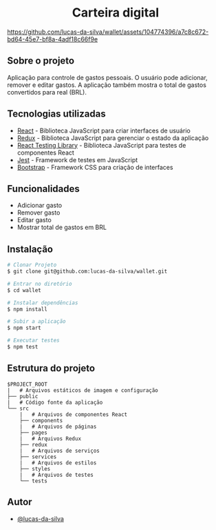 <h1 align="center">Carteira digital</h1>

https://github.com/lucas-da-silva/wallet/assets/104774396/a7c8c672-bd64-45e7-bf8a-4adf18c66f9e

## Sobre o projeto

Aplicação para controle de gastos pessoais. O usuário pode adicionar, remover e editar gastos. A aplicação também mostra o total de gastos convertidos para real (BRL).

## Tecnologias utilizadas

- [React](https://pt-br.reactjs.org/) - Biblioteca JavaScript para criar interfaces de usuário
- [Redux](https://redux.js.org/) - Biblioteca JavaScript para gerenciar o estado da aplicação
- [React Testing Library](https://testing-library.com/docs/react-testing-library/intro/) - Biblioteca JavaScript para testes de componentes React
- [Jest](https://jestjs.io/) - Framework de testes em JavaScript
- [Bootstrap](https://getbootstrap.com/) - Framework CSS para criação de interfaces

## Funcionalidades

- Adicionar gasto
- Remover gasto
- Editar gasto
- Mostrar total de gastos em BRL

## Instalação

```bash
# Clonar Projeto
$ git clone git@github.com:lucas-da-silva/wallet.git

# Entrar no diretório
$ cd wallet

# Instalar dependências
$ npm install

# Subir a aplicação
$ npm start

# Executar testes
$ npm test 
```

## Estrutura do projeto

```
$PROJECT_ROOT
|   # Arquivos estáticos de imagem e configuração
├── public
|   # Código fonte da aplicação
└── src
    |   # Arquivos de componentes React
    ├── components
    |   # Arquivos de páginas
    ├── pages
    |   # Arquivos Redux
    ├── redux
    |   # Arquivos de serviços
    ├── services
    |   # Arquivos de estilos
    ├── styles
    |   # Arquivos de testes
    └── tests
```

## Autor

-   [@lucas-da-silva](https://github.com/lucas-da-silva)
